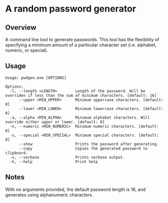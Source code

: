# A random password generator

## Overview
A command line tool to generate passwords. This tool has the flexibility of specifying a minimum amount of a particular character set (i.e. alphabet, numeric, or special).

## Usage
```
Usage: pwdgen.exe [OPTIONS]

Options:
  -l, --length <LENGTH>        Length of the password. Will be overriden if less than the sum of minimum characters. [default: 16]
      --upper <MIN_UPPER>      Minimum uppercase characters. [default: 0]
      --lower <MIN_LOWER>      Minimum lowercase characters. [default: 0]
  -a, --alpha <MIN_ALPHA>      Minimum alphabet characters. Will override either upper or lower. [default: 0]
  -n, --numeric <MIN_NUMERIC>  Minimum numeric characters. [default: 0]
  -s, --special <MIN_SPECIAL>  Minimum special characters. [default: 0]
      --show                   Prints the password after generating.
      --copy                   Copies the generated password to clipboard.
  -v, --verbose                Prints verbose output.
  -h, --help                   Print help
```

## Notes

With no arguments provided, the default password length is 16, and generates using alphanumeric characters.
